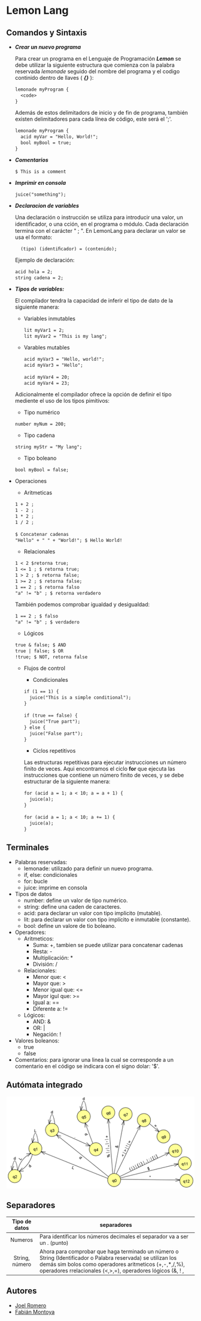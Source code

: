 # Lemon Lang 

## Comandos y Sintaxis

* ***Crear un nuevo programa***

  Para crear un programa en el Lenguaje de Programación ***Lemon*** se debe utilizar la siguiente estructura que comienza con la palabra reservada *lemonade* seguido del nombre del programa y el codigo continido dentro de llaves ( ***{}*** ):

  ```
  lemonade myProgram {
    <code>
  }
  ```

  Además de estos delimitadors de inicio y de fin de programa, también existen delimitadores para cada línea de código, este será el  ';'.

  ```
  lemonade myProgram {
    acid myVar = "Hello, World!";
    bool myBool = true;
  }
  ```
* ***Comentarios***

  ```
  $ This is a comment
  ```
* ***Imprimir en consola***

  ```
  juice("something");
  ```
* ***Declaracion de variables***

  Una declaración o instrucción se utiliza para introducir una valor, un identiﬁcador, o una  cción, en el programa o módulo. Cada declaración termina con el carácter " ; ". En LemonLang para declarar un valor se usa el formato:

  ```
    (tipo) (identiﬁcador) = (contenido);
  ```

  Ejemplo de declaración:

  ```
  acid hola = 2;
  string cadena = 2;
  ```
* ***Tipos de variables:***

  El compilador tendra la capacidad de inferir el tipo de dato de la siguiente manera:

  * Variables inmutables

    ```
    lit myVar1 = 2;
    lit myVar2 = "This is my lang";
    ```
  * Varables mutables

    ```
    acid myVar3 = "Hello, world!";
    acid myVar3 = "Hello";

    acid myVar4 = 20;
    acid myVar4 = 23;
    ```

  Adicionalmente el compilador ofrece la opción de definir el tipo mediente el uso de los tipos pimitivos:

  * Tipo numérico

  ```
  number myNum = 200;
  ```

  * Tipo cadena

  ```
  string myStr = "My lang";
  ```

  * Tipo boleano

  ```
  bool myBool = false;
  ```
* Operaciones

  * Aritmeticas

  ```
  1 + 2 ;
  1 - 2 ;
  1 * 2 ;
  1 / 2 ;

  $ Concatenar cadenas
  "Hello" + " " + "World!"; $ Hello World!
  ```

  * Relacionales

  ```
  1 < 2 $retorna true;
  1 <= 1 ; $ retorna true;
  1 > 2 ; $ retorna false;
  1 >= 2 ; $ retorna false;
  1 == 2 ; $ retorna falso
  "a" != "b" ; $ retorna verdadero
  ```

  También podemos comprobar igualdad y desigualdad:

  ```
  1 == 2 ; $ falso
  "a" != "b" ; $ verdadero
  ```

  * Lógicos

  ```
  true & false; $ AND
  true | false; $ OR
  !true; $ NOT, retorna false
  ```

  * Flujos de control

    * Condicionales

    ```
    if (1 == 1) {
      juice("This is a simple conditional");
    }

    if (true == false) {
      juice("True part");
    } else {
      juice("False part");
    }
    ```

    * Ciclos repetitivos

    Las estructuras repetitivas para ejecutar instrucciones un número finito de veces. Aqui encontramos el ciclo **for** que ejecuta las instrucciones que contiene un número finito de veces, y se debe estructurar de la siguiente manera:

    ```
    for (acid a = 1; a < 10; a = a + 1) {
      juice(a);
    }

    for (acid a = 1; a < 10; a += 1) {
      juice(a);
    }
    ```

## Terminales

* Palabras reservadas:
  * lemonade: utilizado para definir un nuevo programa.
  * if, else: condicionales
  * for: bucle
  * juice: imprime en consola
* Tipos de datos
  * number: define un valor de tipo numérico.
  * string: define una caden de caracteres.
  * acid: para declarar un valor con tipo implicito (mutable).
  * lit: para declarar un valor con tipo implícito e inmutable (constante).
  * bool: define un valore de tio boleano.
* Operadores:
  * Aritmeticos:
    * Suma: +, tambien se puede utilizar para concatenar cadenas
    * Resta: -
    * Multiplicación: *
    * División: /
  * Relacionales:
    * Menor que: <
    * Mayor que: >
    * Menor igual que: <=
    * Mayor igul que: >=
    * Igual a: ==
    * Diferente a: !=
  * Lógicos:
    * AND: &
    * OR: |
    * Negación: !
* Valores boleanos:
  * true
  * false
* Comentarios: para ignorar una linea la cual se corresponde a un comentario en el código se indicara con el signo dolar: '$'.

## Autómata integrado

![Automata Integrado](./imgs/automata-integrado.png "Automata Integrado")

## Separadores

|Tipo de datos|separadores|
|:---:|---|
|Numeros|Para identificar los números decimales el separador va a ser un . (punto)|
|String, número|Ahora para comprobar que haga terminado un número o String (Identificador o Palabra reservada) se utilizan los demás sim bolos como operadores aritmeticos (+,-,*,/,%), operadores rrelacionales (<,>,=), operadores lógicos (&, ! , |), y en caso de ser otros simbolos se comprobaran si existen en el lenguaje se continuara el análisis o sino se continua.|

## Autores

* [Joel Romero](https://github.com/bitxa)
* [Fabián Montoya](https://github.com/f4biaan)